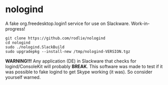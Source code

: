 # nologind

A fake org.freedesktop.login1 service for use on Slackware. Work-in-progress!

```
git clone https://github.com/rodlie/nologind
cd nologind
sudo ./nologind.SlackBuild
sudo upgradepkg --install-new /tmp/nologind-VERSION.tgz
```

**WARNING!!!** Any application (DE) in Slackware that checks for logind/ConsoleKit will probably **BREAK**. This software was made to test if it was possible to fake logind to get Skype working (it was). So consider yourself warned.
